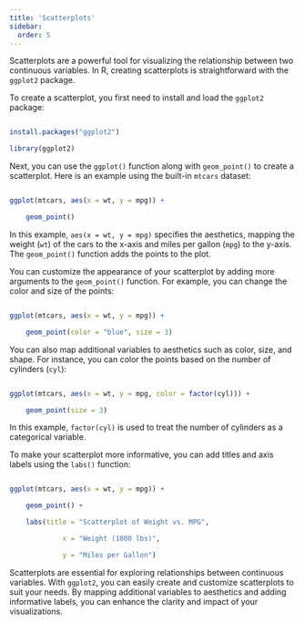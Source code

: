 ```yaml
---
title: 'Scatterplots'
sidebar:
  order: 5
---
```


 Scatterplots are a powerful tool for visualizing the relationship between two continuous variables. In R, creating scatterplots is straightforward with the `ggplot2` package.





To create a scatterplot, you first need to install and load the `ggplot2` package:



```r

install.packages("ggplot2")

library(ggplot2)

```



Next, you can use the `ggplot()` function along with `geom_point()` to create a scatterplot. Here is an example using the built-in `mtcars` dataset:



```r

ggplot(mtcars, aes(x = wt, y = mpg)) +

    geom_point()

```



In this example, `aes(x = wt, y = mpg)` specifies the aesthetics, mapping the weight (`wt`) of the cars to the x-axis and miles per gallon (`mpg`) to the y-axis. The `geom_point()` function adds the points to the plot.





You can customize the appearance of your scatterplot by adding more arguments to the `geom_point()` function. For example, you can change the color and size of the points:



```r

ggplot(mtcars, aes(x = wt, y = mpg)) +

    geom_point(color = "blue", size = 3)

```



You can also map additional variables to aesthetics such as color, size, and shape. For instance, you can color the points based on the number of cylinders (`cyl`):



```r

ggplot(mtcars, aes(x = wt, y = mpg, color = factor(cyl))) +

    geom_point(size = 3)

```



In this example, `factor(cyl)` is used to treat the number of cylinders as a categorical variable.





To make your scatterplot more informative, you can add titles and axis labels using the `labs()` function:



```r

ggplot(mtcars, aes(x = wt, y = mpg)) +

    geom_point() +

    labs(title = "Scatterplot of Weight vs. MPG",

             x = "Weight (1000 lbs)",

             y = "Miles per Gallon")

```





Scatterplots are essential for exploring relationships between continuous variables. With `ggplot2`, you can easily create and customize scatterplots to suit your needs. By mapping additional variables to aesthetics and adding informative labels, you can enhance the clarity and impact of your visualizations.